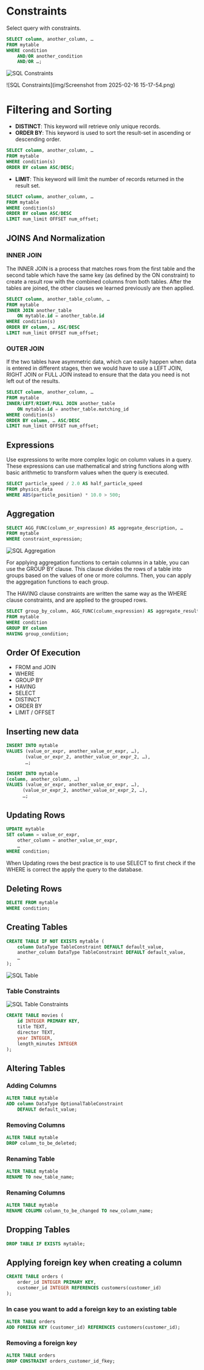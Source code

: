 # Constraints

Select query with constraints.

```sql
SELECT column, another_column, …
FROM mytable
WHERE condition
    AND/OR another_condition
    AND/OR …;
```

![SQL Constraints](img/Screenshot%20from%202025-02-16%2015-14-58.png)

![SQL Constraints](img/Screenshot from 2025-02-16 15-17-54.png)

# Filtering  and Sorting

- **DISTINCT**: This keyword will retrieve only unique records.
- **ORDER BY**: This keyword is used to sort the result-set in ascending or descending order.

```sql
SELECT column, another_column, …
FROM mytable
WHERE condition(s)
ORDER BY column ASC/DESC;
```

- **LIMIT**: This keyword will limit the number of records returned in the result set.

```sql
SELECT column, another_column, …
FROM mytable
WHERE condition(s)
ORDER BY column ASC/DESC
LIMIT num_limit OFFSET num_offset;
```

## JOINS And Normalization

### INNER JOIN

The INNER JOIN is a process that matches rows from the first table and the second table which have the same key (as defined by the ON constraint) to create a result row with the combined columns from both tables. After the tables are joined, the other clauses we learned previously are then applied.

```sql
SELECT column, another_table_column, …
FROM mytable
INNER JOIN another_table 
    ON mytable.id = another_table.id
WHERE condition(s)
ORDER BY column, … ASC/DESC
LIMIT num_limit OFFSET num_offset;
```

### OUTER JOIN

If the two tables have asymmetric data, which can easily happen when data is entered in different stages, then we would have to use a LEFT JOIN, RIGHT JOIN or FULL JOIN instead to ensure that the data you need is not left out of the results.

```sql
SELECT column, another_column, …
FROM mytable
INNER/LEFT/RIGHT/FULL JOIN another_table 
    ON mytable.id = another_table.matching_id
WHERE condition(s)
ORDER BY column, … ASC/DESC
LIMIT num_limit OFFSET num_offset;
```

## Expressions

Use expressions to write more complex logic on column values in a query. These expressions can use mathematical and string functions along with basic arithmetic to transform values when the query is executed.

```sql
SELECT particle_speed / 2.0 AS half_particle_speed
FROM physics_data
WHERE ABS(particle_position) * 10.0 > 500;
```

## Aggregation

```sql
SELECT AGG_FUNC(column_or_expression) AS aggregate_description, …
FROM mytable
WHERE constraint_expression;
```

![SQL Aggregation](img/agg.png)

For applying aggregation functions to certain columns in a table, you can use the GROUP BY clause. This clause divides the rows of a table into groups based on the values of one or more columns. Then, you can apply the aggregation functions to each group.

The HAVING clause constraints are written the same way as the WHERE clause constraints, and are applied to the grouped rows.
```sql
SELECT group_by_column, AGG_FUNC(column_expression) AS aggregate_result_alias, …
FROM mytable
WHERE condition
GROUP BY column
HAVING group_condition;
```

## Order Of Execution 

- FROM and JOIN
- WHERE
- GROUP BY
- HAVING
- SELECT
- DISTINCT
- ORDER BY
- LIMIT / OFFSET

## Inserting new data

```sql
INSERT INTO mytable
VALUES (value_or_expr, another_value_or_expr, …),
       (value_or_expr_2, another_value_or_expr_2, …),
       …;
```

```sql
INSERT INTO mytable
(column, another_column, …)
VALUES (value_or_expr, another_value_or_expr, …),
      (value_or_expr_2, another_value_or_expr_2, …),
      …;
```

## Updating Rows

```sql
UPDATE mytable
SET column = value_or_expr, 
    other_column = another_value_or_expr, 
    …
WHERE condition;
```

When Updating rows the best practice is to use SELECT to first check if the WHERE is correct the apply the query to the database.

## Deleting Rows

```sql
DELETE FROM mytable
WHERE condition;
```

## Creating Tables

```sql
CREATE TABLE IF NOT EXISTS mytable (
    column DataType TableConstraint DEFAULT default_value,
    another_column DataType TableConstraint DEFAULT default_value,
    …
);
```

![SQL Table](img/types.png)

### Table Constraints

![SQL Table Constraints](img/c.png)

```sql
CREATE TABLE movies (
    id INTEGER PRIMARY KEY,
    title TEXT,
    director TEXT,
    year INTEGER, 
    length_minutes INTEGER
);
```

## Altering Tables

### Adding Columns

```sql
ALTER TABLE mytable
ADD column DataType OptionalTableConstraint 
    DEFAULT default_value;
```

### Removing Columns

```sql
ALTER TABLE mytable
DROP column_to_be_deleted;
```

### Renaming Table

```sql
ALTER TABLE mytable
RENAME TO new_table_name;
```

### Renaming Columns

```sql
ALTER TABLE mytable
RENAME COLUMN column_to_be_changed TO new_column_name;
```

## Dropping Tables

```sql
DROP TABLE IF EXISTS mytable;
```

## Applying foreign key when creating a column

```sql
CREATE TABLE orders (
    order_id INTEGER PRIMARY KEY,
    customer_id INTEGER REFERENCES customers(customer_id)
);
```

### In case you want to add a foreign key to an existing table

```sql
ALTER TABLE orders
ADD FOREIGN KEY (customer_id) REFERENCES customers(customer_id);
```

### Removing a foreign key

```sql
ALTER TABLE orders
DROP CONSTRAINT orders_customer_id_fkey;
```

